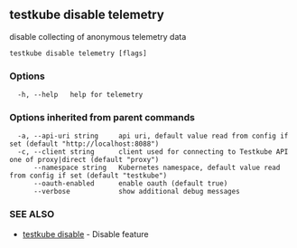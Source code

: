 ## testkube disable telemetry

disable collecting of anonymous telemetry data

```
testkube disable telemetry [flags]
```

### Options

```
  -h, --help   help for telemetry
```

### Options inherited from parent commands

```
  -a, --api-uri string     api uri, default value read from config if set (default "http://localhost:8088")
  -c, --client string      client used for connecting to Testkube API one of proxy|direct (default "proxy")
      --namespace string   Kubernetes namespace, default value read from config if set (default "testkube")
      --oauth-enabled      enable oauth (default true)
      --verbose            show additional debug messages
```

### SEE ALSO

* [testkube disable](testkube_disable.md)	 - Disable feature

